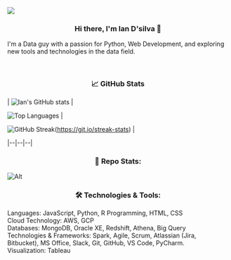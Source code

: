 <p style = 'align= center; rotate = 180deg' >
  <img src="https://capsule-render.vercel.app/api?type=waving&color=gradient&height=60&section=footer"/>
</p>

<h3 align="center">Hi there, I'm Ian D'silva 👋</h3> 

<p>I'm a Data guy with a passion for Python, Web Development, and exploring new tools and technologies in the data field.<p>
<br>

<h3 align="center">📈 GitHub Stats</h3> 

| ![Ian's GitHub stats](https://github-readme-stats.vercel.app/api?username=dsilvaian&show_icons=true&theme=radical) |

![Top Languages](https://github-readme-stats.vercel.app/api/top-langs/?username=dsilvaian&layout=compact&theme=radical) |

![GitHub Streak](https://github-readme-streak-stats.herokuapp.com/?user=dsilvaian&theme=nightowl)(https://git.io/streak-stats) |

|--|--|--|

<h3 align="center">📜 Repo Stats:</h3>

![Alt](https://repobeats.axiom.co/api/embed/b21379ce809929d18a17f2f2727bdd6ee03c30a7.svg "Repobeats analytics image")

<h3 align="center">🛠️ Technologies & Tools:</h3>

Languages: JavaScript, Python, R Programming, HTML, CSS <br> 
Cloud Technology: AWS, GCP<br>
Databases: MongoDB, Oracle XE, Redshift, Athena, Big Query<br>
Technologies & Frameworks:	Spark, Agile, Scrum, Atlassian (Jira, Bitbucket), MS Office, Slack, Git, GitHub, VS Code, PyCharm.<br>
Visualization: Tableau<br>
